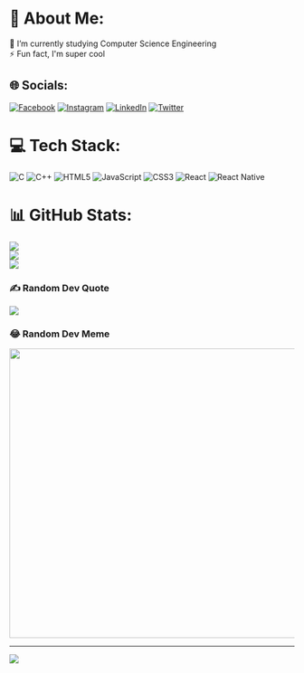# 💫 About Me:
🔭 I’m currently studying Computer Science Engineering<br>⚡ Fun fact, I'm super cool


## 🌐 Socials:
[![Facebook](https://img.shields.io/badge/Facebook-%231877F2.svg?logo=Facebook&logoColor=white)](https://facebook.com/Clenet03) [![Instagram](https://img.shields.io/badge/Instagram-%23E4405F.svg?logo=Instagram&logoColor=white)](https://instagram.com/Clenet03) [![LinkedIn](https://img.shields.io/badge/LinkedIn-%230077B5.svg?logo=linkedin&logoColor=white)](https://linkedin.com/in/Clenet03) [![Twitter](https://img.shields.io/badge/Twitter-%231DA1F2.svg?logo=Twitter&logoColor=white)](https://twitter.com/Clenet03) 

# 💻 Tech Stack:
![C](https://img.shields.io/badge/c-%2300599C.svg?style=for-the-badge&logo=c&logoColor=white) ![C++](https://img.shields.io/badge/c++-%2300599C.svg?style=for-the-badge&logo=c%2B%2B&logoColor=white) ![HTML5](https://img.shields.io/badge/html5-%23E34F26.svg?style=for-the-badge&logo=html5&logoColor=white) ![JavaScript](https://img.shields.io/badge/javascript-%23323330.svg?style=for-the-badge&logo=javascript&logoColor=%23F7DF1E) ![CSS3](https://img.shields.io/badge/css3-%231572B6.svg?style=for-the-badge&logo=css3&logoColor=white) ![React](https://img.shields.io/badge/react-%2320232a.svg?style=for-the-badge&logo=react&logoColor=%2361DAFB) ![React Native](https://img.shields.io/badge/react_native-%2320232a.svg?style=for-the-badge&logo=react&logoColor=%2361DAFB)
# 📊 GitHub Stats:
![](https://github-readme-stats.vercel.app/api?username=clenet03&theme=dark&hide_border=false&include_all_commits=false&count_private=false)<br/>
![](https://github-readme-streak-stats.herokuapp.com/?user=clenet03&theme=dark&hide_border=false)<br/>
![](https://github-readme-stats.vercel.app/api/top-langs/?username=clenet03&theme=dark&hide_border=false&include_all_commits=false&count_private=false&layout=compact)

### ✍️ Random Dev Quote
![](https://quotes-github-readme.vercel.app/api?type=horizontal&theme=radical)

### 😂 Random Dev Meme
<img src="https://random-memer.herokuapp.com/" width="512px"/>

---
[![](https://visitcount.itsvg.in/api?id=clenet03&icon=0&color=0)](https://visitcount.itsvg.in)

<!-- Proudly created with GPRM ( https://gprm.itsvg.in ) -->

<!---
Clenet03/Clenet03 is a ✨ special ✨ repository because its `README.md` (this file) appears on your GitHub profile.
You can click the Preview link to take a look at your changes.
--->
